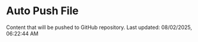 # Auto Push File

Content that will be pushed to GitHub repository.
Last updated: 08/02/2025, 06:22:44 AM